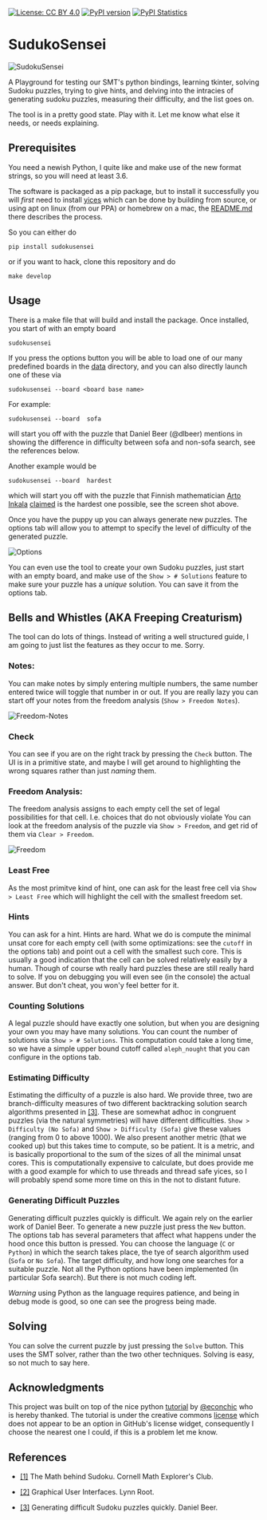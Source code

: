 [![License: CC BY 4.0](https://img.shields.io/badge/License-CC%20BY%204.0-blueviolet.svg)](https://creativecommons.org/licenses/by/4.0/)
[![PyPI version](https://badge.fury.io/py/sudokusensei.svg)](https://badge.fury.io/py/sudokusensei)
[![PyPI Statistics](https://img.shields.io/pypi/dm/sudokusensei.svg)](https://pypistats.org/packages/sudokusensei)

# SudukoSensei

![SudokuSensei](img/sudokusensei.png?raw_true)

A Playground for testing our SMT's python bindings, learning tkinter, solving Sudoku puzzles, trying to give hints, and delving into
the intracies of generating sudoku puzzles, measuring their difficulty, and the list goes on.

The tool is in a pretty good state. Play with it. Let me know what else it needs, or needs explaining.


## Prerequisites

You need a newish Python, I quite like and make use of the new format strings, so you will need at least 3.6.

The software is packaged as a pip package, but to install it successfully you will *first*
need to install [yices](https://github.com/SRI-CSL/yices2) which can be done by building from source,
or using apt on linux (from our PPA) or homebrew on a mac, the [README.md](https://github.com/SRI-CSL/yices2/blob/master/README.md)
there describes the process.

So you can either do
```
pip install sudokusensei
```
or if you want to hack, clone this repository and do
```
make develop
```

## Usage

There is a make file that will build and install the package. Once installed, you start of with an empty board
```
sudokusensei
```
If you press the options button you will be able to load one of our many predefined boards in the
[data](https://github.com/ianamason/SudokuSensei/tree/master/sudoku/data) directory,
and you can also directly launch one of these via
```
sudokusensei --board <board base name>
```
For example:
```
sudokusensei --board  sofa
```
will start you off with the puzzle that Daniel Beer (@dlbeer) mentions in showing the difference in difficulty
between sofa and non-sofa search, see the references below.

Another example would be
```
sudokusensei --board  hardest
```
which will start you off with the puzzle that Finnish mathematician [Arto Inkala](http://www.aisudoku.com/index_en.html)
[claimed](https://www.conceptispuzzles.com/index.aspx?uri=info/article/424) is the hardest one possible, see the screen shot above.

Once you have the puppy up you can always generate new puzzles.  The options tab will allow you to attempt to specify the
level of difficulty of the generated puzzle.

![Options](img/options-tab.png?raw_true)

You can even use the tool to create your own Sudoku puzzles, just start with an empty board, and make use of the `Show > # Solutions`
feature to make sure your puzzle has a *unique* solution. You can save it from the options tab.

## Bells and Whistles  (AKA Freeping Creaturism)

The tool can do lots of things. Instead of writing a well structured guide, I am going to just list the features
as they occur to me. Sorry.

### Notes: 

You can make notes by simply entering multiple numbers, the same number entered twice will toggle that number in or out.
If you are really lazy you can start off your notes from the freedom analysis (`Show > Freedom Notes`).

![Freedom-Notes](img/freedom-notes.png?raw_true)


### Check 

You can see if you are on the right track by pressing the `Check` button. The UI is in a primitive state, and maybe
I will get around to highlighting the wrong squares rather than just *naming* them.

### Freedom Analysis: 

The freedom analysis assigns to each empty cell the set of legal possibilities for that cell. I.e. choices that do 
not obviously violate 
You can look at the freedom analysis of the puzzle via `Show > Freedom`, and get rid of them via
`Clear > Freedom`.

![Freedom](img/freedom.png?raw_true)

### Least Free

As the most primitve kind of hint, one can ask for the least free cell via `Show > Least Free` which will highlight
the cell with the smallest freedom set.

### Hints

You can ask for a hint. Hints are hard. What we do is compute the minimal unsat core for each empty cell (with
some optimizations: see the `cutoff` in the options tab) and point out a cell with the smallest such core. This is usually a good indication that 
the cell can be solved relatively easily by a human. Though of course wth really hard puzzles these are still really hard
to solve. If you on debugging you will even see (in the console) the actual answer. But don't cheat, you won'y feel better for it.

### Counting Solutions

A legal puzzle should have exactly one solution, but when you are designing your own you may have many solutions.
You can count the number of solutions via `Show > # Solutions`. This computation could take a long time, so we have 
a simple upper bound cutoff called `aleph_nought` that you can configure in the options tab.

### Estimating Difficulty

Estimating the difficulty of a puzzle is also hard. We provide three, two are branch-difficulty measures of two 
different backtracking solution search algorithms presented in [[3]](https://dlbeer.co.nz/articles/sudoku.html).
These are somewhat adhoc in congruent puzzles (via the natural symmetries) will have different difficulties.
`Show > Difficulty (No Sofa)` and `Show > Difficulty (Sofa)` give these values (ranging from 0 to above 1000).
We also present another metric (that we cooked up) but this takes time to compute, so be patient. It
is a metric, and is basically  proportional to the sum of the sizes of all the minimal unsat cores. This is
computationally expensive to calculate, but does provide me with a good example for which to use threads and 
thread safe yices, so I will probably spend some more time on this in the not to distant future.

### Generating Difficult Puzzles

Generating difficult puzzles quickly is difficult. 
We again rely on the earlier work of Daniel Beer.
To generate a new puzzle just press the `New` button.
The options tab has several parameters that affect what happens under the
hood once this button is pressed. You can choose the language (`C` or `Python`)
in which the search takes place, the tye of search algorithm used (`Sofa` or `No Sofa`).
The target difficulty, and how long one searches for a suitable puzzle.
Not all the Python options have been implemented (In particular Sofa search). But 
there is not much coding left.

*Warning* using Python as the language requires patience, and being in debug mode
is good, so one can see the progress being made.


##  Solving

You can solve the current puzzle by just pressing the `Solve` button. This uses the SMT solver, rather than the
two other techniques. Solving is easy, so not much to say here.

## Acknowledgments

This project was built on top of the nice python [tutorial](http://newcoder.io/gui/) by [@econchic](http://www.roguelynn.com/)
who is hereby thanked. The tutorial is under the creative commons [license](https://creativecommons.org/licenses/by-sa/3.0/deed.en_US) which does
not appear to be an option in GitHub's license widget, consequently I choose the nearest one I could, if this is a problem let me know.


## References


* [[1]](http://pi.math.cornell.edu/~mec/Summer2009/Mahmood/Intro.html) The Math behind Sudoku. Cornell Math Explorer's Club.

* [[2]](http://newcoder.io/gui/) Graphical User Interfaces. Lynn Root.

* [[3]](https://dlbeer.co.nz/articles/sudoku.html) Generating difficult Sudoku puzzles quickly. Daniel Beer.
